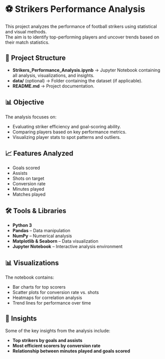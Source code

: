 # ⚽ Strikers Performance Analysis

This project analyzes the performance of football strikers using statistical and visual methods.  
The aim is to identify top-performing players and uncover trends based on their match statistics.

## 📂 Project Structure
- **Strikers_Performance_Analysis.ipynb** → Jupyter Notebook containing all analysis, visualizations, and insights.
- **data/** (optional) → Folder containing the dataset (if applicable).
- **README.md** → Project documentation.

## 📊 Objective
The analysis focuses on:
- Evaluating striker efficiency and goal-scoring ability.
- Comparing players based on key performance metrics.
- Visualizing player stats to spot patterns and outliers.

## 📈 Features Analyzed
- Goals scored
- Assists
- Shots on target
- Conversion rate
- Minutes played
- Matches played

## 🛠 Tools & Libraries
- **Python 3**
- **Pandas** – Data manipulation
- **NumPy** – Numerical analysis
- **Matplotlib & Seaborn** – Data visualization
- **Jupyter Notebook** – Interactive analysis environment

## 📊 Visualizations
The notebook contains:
- Bar charts for top scorers
- Scatter plots for conversion rate vs. shots
- Heatmaps for correlation analysis
- Trend lines for performance over time

## 📌 Insights

Some of the key insights from the analysis include:

- **Top strikers by goals and assists**
- **Most efficient scorers by conversion rate**
- **Relationship between minutes played and goals scored**

